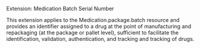 Extension: Medication Batch Serial Number

This extension applies to the Medication.package.batch resource and provides an identifier assigned to a drug at the point of manufacturing and repackaging (at the package or pallet level), sufficient to facilitate the identification, validation, authentication, and tracking and tracking of drugs.